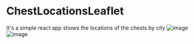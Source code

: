 # ChestLocationsLeaflet
It's a simple react app shows the locations of the chests by city
![image](https://github.com/okademirbilek/ChestLocationsLeaflet/assets/48480726/acd076ec-d9e6-4e5e-a0a5-e6b21cd99772)
![image](https://github.com/okademirbilek/ChestLocationsLeaflet/assets/48480726/b52f909e-9e1e-4ed1-b3cf-f1abcbe1ec19)
